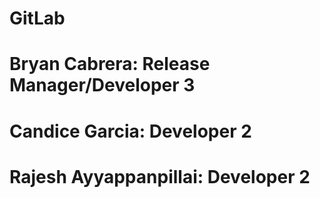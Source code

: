 # GitLab
<h1>Bryan Cabrera: Release Manager/Developer 3</h1>
<h1>Candice Garcia: Developer 2</h1>
<h1>Rajesh Ayyappanpillai: Developer 2</h1>
